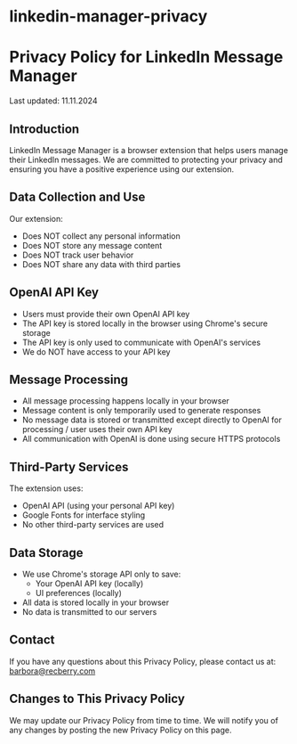 # linkedin-manager-privacy

# Privacy Policy for LinkedIn Message Manager

Last updated: 11.11.2024

## Introduction
LinkedIn Message Manager is a browser extension that helps users manage their LinkedIn messages. We are committed to protecting your privacy and ensuring you have a positive experience using our extension.

## Data Collection and Use
Our extension:
- Does NOT collect any personal information
- Does NOT store any message content
- Does NOT track user behavior
- Does NOT share any data with third parties

## OpenAI API Key
- Users must provide their own OpenAI API key
- The API key is stored locally in the browser using Chrome's secure storage
- The API key is only used to communicate with OpenAI's services
- We do NOT have access to your API key

## Message Processing
- All message processing happens locally in your browser
- Message content is only temporarily used to generate responses
- No message data is stored or transmitted except directly to OpenAI for processing / user uses their own API key
- All communication with OpenAI is done using secure HTTPS protocols

## Third-Party Services
The extension uses:
- OpenAI API (using your personal API key)
- Google Fonts for interface styling
- No other third-party services are used

## Data Storage
- We use Chrome's storage API only to save:
  - Your OpenAI API key (locally)
  - UI preferences (locally)
- All data is stored locally in your browser
- No data is transmitted to our servers

## Contact
If you have any questions about this Privacy Policy, please contact us at: barbora@recberry.com

## Changes to This Privacy Policy
We may update our Privacy Policy from time to time. We will notify you of any changes by posting the new Privacy Policy on this page.

